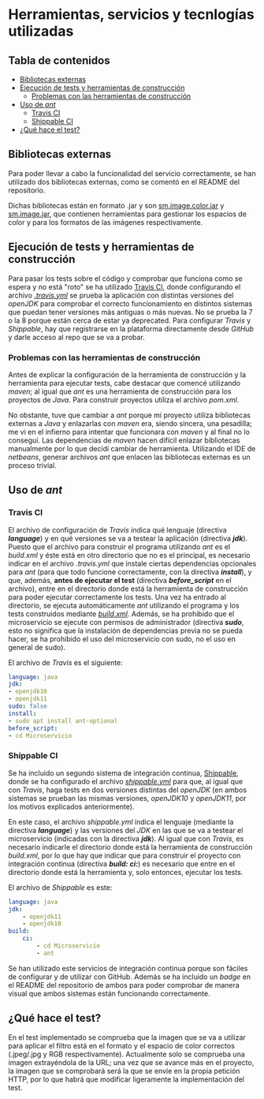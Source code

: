 # Herramientas, servicios y tecnlogías utilizadas

## Tabla de contenidos
<!--ts-->
   * [Bibliotecas externas](#Bibliotecas-externas)
   * [Ejecución de tests y herramientas de construcción](#Ejecución-de-tests-y-herramientas-de-construccion)
        * [Problemas con las herramientas de construcción](#Problemas-con-las-herramientas-de-construccion)
   * [Uso de *ant*](#Uso-de-ant)
        * [Travis CI](#Travis-CI)
        * [Shippable CI](#Shippable-CI)
   * [¿Qué hace el test?](#¿Que-hace-el-test)
<!--te-->

## Bibliotecas externas

Para poder llevar a cabo la funcionalidad del servicio correctamente, se han
utilizado dos bibliotecas externas, como se comentó en el README del repositorio.

Dichas bibliotecas están en formato .jar y son
[sm.image.color.jar](https://github.com/nazaretrogue/SMM/blob/master/Evaluacion/sm.image.color.jar)
y [sm.image.jar](https://github.com/nazaretrogue/SMM/blob/master/Evaluacion/sm.image.jar),
que contienen herramientas para gestionar los espacios de color y para los formatos
de las imágenes respectivamente.

## Ejecución de tests y herramientas de construcción

Para pasar los tests sobre el código y comprobar que funciona como se espera y no
está "roto" se ha utilizado [Travis CI](https://travis-ci.org/), donde configurando
el archivo [*.travis.yml*](https://github.com/nazaretrogue/Microservicio-multimedia/blob/master/.travis.yml)
se prueba la aplicación con distintas versiones del *openJDK* para comprobar el
correcto funcionamiento en distintos sistemas que puedan tener versiones más antiguas
o más nuevas. No se prueba la 7 o la 8 porque están cerca de estar ya deprecated.
Para configurar *Travis* y *Shippable*, hay que registrarse en la plataforma directamente
desde *GitHub* y darle acceso al repo que se va a probar.

### Problemas con las herramientas de construcción
Antes de explicar la configuración de la herramienta de construcción y la herramienta
para ejecutar tests, cabe destacar que comencé utilizando *maven*; al igual que *ant*
es una herramienta de construcción para los proyectos de *Java*. Para construir
proyectos utiliza el archivo *pom.xml*.

No obstante, tuve que cambiar a *ant* porque mi proyecto utiliza bibliotecas externas
a *Java* y enlazarlas con *maven* era, siendo sincera, una pesadilla; me vi en el
infierno para intentar que funcionara con *maven* y al final no lo conseguí. Las dependencias
de *maven* hacen difícil enlazar bibliotecas manualmente por lo que decidí cambiar de
herramienta. Utilizando el IDE de *netbeans*, generar archivos *ant* que enlacen
las bibliotecas externas es un proceso trivial.

## Uso de *ant*

### Travis CI

El archivo de configuración de *Travis* indica qué lenguaje (directiva ***language***)
y en qué versiones se va a testear la aplicación (directiva ***jdk***). Puesto
que el archivo para construir el programa utilizando *ant* es el *build.xml* y
éste está en otro directorio que no es el principal, es necesario indicar en el
archivo *.travis.yml* que instale ciertas dependencias opcionales para *ant* (para
que todo funcione correctamente, con la directiva ***install***), y que,
además, **antes de ejecutar el test** (directiva ***before_script*** en el
archivo), entre en el directorio donde está la herramienta de construcción
para poder ejecutar correctamente los tests. Una vez ha entrado al
directorio, se ejecuta automáticamente *ant* utilizando el programa y
los tests construidos mediante [*build.xml*](https://github.com/nazaretrogue/Microservicio-multimedia/blob/master/Microservicio/build.xml).
Además, se ha prohibido que el microservicio se ejecute con permisos de administrador
(directiva ***sudo***, esto no significa que la instalación de dependencias previa
no se pueda hacer, se ha prohibido el uso del microservicio con sudo, no el uso
en general de sudo).

El archivo de *Travis* es el siguiente:

```yaml
language: java
jdk:
- openjdk10
- openjdk11
sudo: false
install:
- sudo apt install ant-optional
before_script:
- cd Microservicio
```

### Shippable CI

Se ha incluido un segundo sistema de integración continua, [Shippable](https://app.shippable.com/),
donde se ha configurado el archivo [*shippable.yml*](https://github.com/nazaretrogue/Microservicio-multimedia/blob/master/shippable.yml)
para que, al igual que con *Travis*, haga tests en dos versiones distintas del *openJDK*
(en ambos sistemas se prueban las mismas versiones, *openJDK10* y *openJDK11*, por los motivos
explicados anteriormente).

En este caso, el archivo *shippable.yml* indica el lenguaje (mediante la
directiva ***language***) y las versiones del *JDK* en las que se va a testear
el microservicio (indicadas con la directiva ***jdk***). Al igual que con
*Travis*, es necesario indicarle el directorio donde está la herramienta de
construcción *build.xml*, por lo que hay que indicar que para construir el proyecto con
integración continua (directiva ***build: ci:***) es necesario que entre en
el directorio donde está la herramienta y, solo entonces, ejecutar los tests.

El archivo de *Shippable* es este:

```yaml
language: java
jdk:
    - openjdk11
    - openjdk10
build:
    ci:
        - cd Microservicio
        - ant
```

Se han utilizado este servicios de integración continua porque son fáciles de configurar y
de utilizar con GitHub. Además se ha incluido un *badge* en el README del repositorio
de ambos para poder comprobar de manera visual que ambos sistemas están funcionando
correctamente.

## ¿Qué hace el test?

En el test implementado se comprueba que la imagen que se va a utilizar para
aplicar el filtro está en el formato y el espacio de color correctos (.jpeg/.jpg
y RGB respectivamente). Actualmente solo se comprueba una imagen extrayéndola de
la URL; una vez que se avance más en el proyecto, la imagen que se comprobará será
la que se envíe en la propia petición HTTP, por lo que habrá que modificar ligeramente
la implementación del test.
